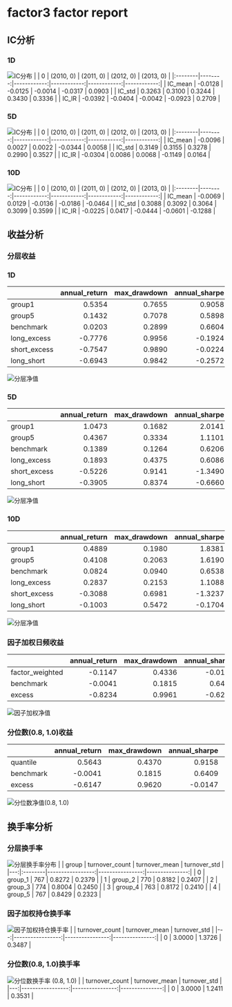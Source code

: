 # factor3 factor report
## IC分析
### 1D
![IC分布](IC\factor3_1D.png)
|         |       0 |   (2010, 0) |   (2011, 0) |   (2012, 0) |   (2013, 0) |
|:--------|--------:|------------:|------------:|------------:|------------:|
| IC_mean | -0.0128 |     -0.0125 |     -0.0014 |     -0.0317 |      0.0903 |
| IC_std  |  0.3263 |      0.3100 |      0.3244 |      0.3430 |      0.3336 |
| IC_IR   | -0.0392 |     -0.0404 |     -0.0042 |     -0.0923 |      0.2709 |

### 5D
![IC分布](IC\factor3_5D.png)
|         |       0 |   (2010, 0) |   (2011, 0) |   (2012, 0) |   (2013, 0) |
|:--------|--------:|------------:|------------:|------------:|------------:|
| IC_mean | -0.0096 |      0.0027 |      0.0022 |     -0.0344 |      0.0058 |
| IC_std  |  0.3149 |      0.3155 |      0.3278 |      0.2990 |      0.3527 |
| IC_IR   | -0.0304 |      0.0086 |      0.0068 |     -0.1149 |      0.0164 |

### 10D
![IC分布](IC\factor3_10D.png)
|         |       0 |   (2010, 0) |   (2011, 0) |   (2012, 0) |   (2013, 0) |
|:--------|--------:|------------:|------------:|------------:|------------:|
| IC_mean | -0.0069 |      0.0129 |     -0.0136 |     -0.0186 |     -0.0464 |
| IC_std  |  0.3088 |      0.3092 |      0.3064 |      0.3099 |      0.3599 |
| IC_IR   | -0.0225 |      0.0417 |     -0.0444 |     -0.0601 |     -0.1288 |

## 收益分析
### 分层收益
### 1D
|              |   annual_return |   max_drawdown |   annual_sharpe |   annual_calmar |   win_rate |   avg_win_return |   avg_loss_return |   profit_loss_ratio |   annual_volatility |   annual_downside_deviation |   annual_sortino |
|:-------------|----------------:|---------------:|----------------:|----------------:|-----------:|-----------------:|------------------:|--------------------:|--------------------:|----------------------------:|-----------------:|
| group1       |          0.5354 |         0.7655 |          0.9058 |         11.1029 |     0.5095 |           0.0449 |           -0.0395 |              1.1388 |              0.9852 |                      0.5879 |           1.5178 |
| group5       |          0.1432 |         0.7078 |          0.5898 |          3.2130 |     0.4918 |           0.0436 |           -0.0378 |              1.1524 |              0.9450 |                      0.5095 |           1.0938 |
| benchmark    |          0.0203 |         0.2899 |          0.6604 |          1.1093 |     0.4930 |           0.0708 |           -0.0622 |              1.1392 |              1.2968 |                      0.7104 |           1.2055 |
| long_excess  |         -0.7776 |         0.9956 |         -0.1924 |        -12.3990 |     0.4994 |           0.0752 |           -0.0774 |              0.9718 |              1.5546 |                      0.9175 |          -0.3260 |
| short_excess |         -0.7547 |         0.9890 |         -0.0224 |        -12.1137 |     0.5120 |           0.0763 |           -0.0804 |              0.9495 |              1.5981 |                      1.1052 |          -0.0324 |
| long_short   |         -0.6943 |         0.9842 |         -0.2572 |        -11.1977 |     0.4981 |           0.0566 |           -0.0588 |              0.9622 |              1.3025 |                      0.8559 |          -0.3914 |

![分层净值](net_value\factor3_1D.png)
### 5D
|              |   annual_return |   max_drawdown |   annual_sharpe |   annual_calmar |   win_rate |   avg_win_return |   avg_loss_return |   profit_loss_ratio |   annual_volatility |   annual_downside_deviation |   annual_sortino |
|:-------------|----------------:|---------------:|----------------:|----------------:|-----------:|-----------------:|------------------:|--------------------:|--------------------:|----------------------------:|-----------------:|
| group1       |          1.0473 |         0.1682 |          2.0141 |         98.8502 |     0.5490 |           0.0199 |           -0.0173 |              1.1534 |              0.3943 |                      0.2086 |           3.8079 |
| group5       |          0.4367 |         0.3334 |          1.1101 |         20.7934 |     0.5108 |           0.0205 |           -0.0178 |              1.1500 |              0.3968 |                      0.2203 |           2.0000 |
| benchmark    |          0.1389 |         0.1264 |          0.6206 |         17.4538 |     0.4879 |           0.0145 |           -0.0125 |              1.1570 |              0.2667 |                      0.1409 |           1.1748 |
| long_excess  |          0.1893 |         0.4375 |          0.6086 |          6.8682 |     0.4981 |           0.0234 |           -0.0211 |              1.1116 |              0.4518 |                      0.2642 |           1.0407 |
| short_excess |         -0.5226 |         0.9141 |         -1.3490 |         -9.0748 |     0.4866 |           0.0210 |           -0.0248 |              0.8479 |              0.4660 |                      0.3210 |          -1.9583 |
| long_short   |         -0.3905 |         0.8374 |         -0.6660 |         -7.4026 |     0.4777 |           0.0258 |           -0.0263 |              0.9815 |              0.5310 |                      0.3323 |          -1.0642 |

![分层净值](net_value\factor3_5D.png)
### 10D
|              |   annual_return |   max_drawdown |   annual_sharpe |   annual_calmar |   win_rate |   avg_win_return |   avg_loss_return |   profit_loss_ratio |   annual_volatility |   annual_downside_deviation |   annual_sortino |
|:-------------|----------------:|---------------:|----------------:|----------------:|-----------:|-----------------:|------------------:|--------------------:|--------------------:|----------------------------:|-----------------:|
| group1       |          0.4889 |         0.1980 |          1.8381 |         39.1939 |     0.5256 |           0.0120 |           -0.0098 |              1.2304 |              0.2311 |                      0.1239 |           3.4300 |
| group5       |          0.4108 |         0.2063 |          1.6190 |         31.6088 |     0.5115 |           0.0119 |           -0.0095 |              1.2588 |              0.2287 |                      0.1252 |           2.9572 |
| benchmark    |          0.0824 |         0.0940 |          0.6538 |         13.9123 |     0.4987 |           0.0074 |           -0.0066 |              1.1112 |              0.1350 |                      0.0720 |           1.2255 |
| long_excess  |          0.2837 |         0.2153 |          1.1088 |         20.9192 |     0.5103 |           0.0132 |           -0.0115 |              1.1508 |              0.2544 |                      0.1417 |           1.9908 |
| short_excess |         -0.3088 |         0.6981 |         -1.3237 |         -7.0216 |     0.4821 |           0.0114 |           -0.0132 |              0.8642 |              0.2543 |                      0.1772 |          -1.8996 |
| long_short   |         -0.1003 |         0.5472 |         -0.1704 |         -2.9106 |     0.4949 |           0.0153 |           -0.0154 |              0.9924 |              0.3201 |                      0.2042 |          -0.2670 |

![分层净值](net_value\factor3_10D.png)
### 因子加权日频收益
|                 |   annual_return |   max_drawdown |   annual_sharpe |   annual_calmar |   win_rate |   avg_win_return |   avg_loss_return |   profit_loss_ratio |   annual_volatility |   annual_downside_deviation |   annual_sortino |
|:----------------|----------------:|---------------:|----------------:|----------------:|-----------:|-----------------:|------------------:|--------------------:|--------------------:|----------------------------:|-----------------:|
| factor_weighted |         -0.1147 |         0.4336 |         -0.0110 |         -4.1999 |     0.4766 |           0.0231 |           -0.0211 |              1.0960 |              0.4860 |                      0.3213 |          -0.0166 |
| benchmark       |         -0.0041 |         0.1815 |          0.6409 |         -0.3591 |     0.4944 |           0.0704 |           -0.0623 |              1.1297 |              1.2946 |                      0.7106 |           1.1677 |
| excess          |         -0.8234 |         0.9961 |         -0.6292 |        -13.1226 |     0.4994 |           0.0645 |           -0.0709 |              0.9089 |              1.3271 |                      0.8037 |          -1.0390 |

![因子加权净值](net_value\factor3_factor_weighted.png)
### 分位数(0.8, 1.0)收益
|           |   annual_return |   max_drawdown |   annual_sharpe |   annual_calmar |   win_rate |   avg_win_return |   avg_loss_return |   profit_loss_ratio |   annual_volatility |   annual_downside_deviation |   annual_sortino |
|:----------|----------------:|---------------:|----------------:|----------------:|-----------:|-----------------:|------------------:|--------------------:|--------------------:|----------------------------:|-----------------:|
| quantile  |          0.5643 |         0.4370 |          0.9158 |         20.4994 |     0.4766 |           0.0405 |           -0.0301 |              1.3448 |              0.8828 |                      0.4676 |           1.7288 |
| benchmark |         -0.0041 |         0.1815 |          0.6409 |         -0.3591 |     0.4944 |           0.0704 |           -0.0623 |              1.1297 |              1.2946 |                      0.7106 |           1.1677 |
| excess    |         -0.6147 |         0.9620 |         -0.0147 |        -10.1433 |     0.5006 |           0.0666 |           -0.0670 |              0.9951 |              1.3800 |                      0.7644 |          -0.0265 |

![分位数净值(0.8, 1.0)](net_value\factor3_quantile.png)
## 换手率分析
### 分层换手率
![分层换手率分布](turnover\factor3_group.png)
|    | group   |   turnover_count |   turnover_mean |   turnover_std |
|---:|:--------|-----------------:|----------------:|---------------:|
|  0 | group_1 |              767 |          0.8272 |         0.2379 |
|  1 | group_2 |              770 |          0.8182 |         0.2407 |
|  2 | group_3 |              774 |          0.8004 |         0.2450 |
|  3 | group_4 |              763 |          0.8172 |         0.2410 |
|  4 | group_5 |              767 |          0.8429 |         0.2323 |

### 因子加权持仓换手率
![因子加权持仓换手率](turnover\factor3_factor_weighted.png)
|    |   turnover_count |   turnover_mean |   turnover_std |
|---:|-----------------:|----------------:|---------------:|
|  0 |           3.0000 |          1.3726 |         0.3487 |

### 分位数(0.8, 1.0)换手率
![分位数换手率 (0.8, 1.0)](turnover\factor3_quantile.png)
|    |   turnover_count |   turnover_mean |   turnover_std |
|---:|-----------------:|----------------:|---------------:|
|  0 |           3.0000 |          1.2411 |         0.3531 |

